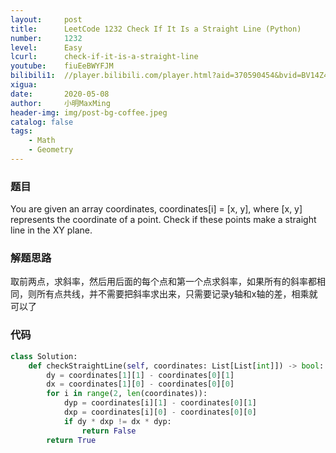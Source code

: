 ```yaml
---
layout:     post
title:      LeetCode 1232 Check If It Is a Straight Line (Python)
number:     1232
level:      Easy
lcurl:      check-if-it-is-a-straight-line
youtube:    fiuEeBWYFJM
bilibili1:  //player.bilibili.com/player.html?aid=370590454&bvid=BV14Z4y1s74c&cid=188570218&page=1
xigua:      
date:       2020-05-08
author:     小明MaxMing
header-img: img/post-bg-coffee.jpeg
catalog: false
tags:
    - Math
    - Geometry
---
```


### 题目

You are given an array coordinates, coordinates[i] = [x, y], where [x, y] represents the coordinate of a point. Check if these points make a straight line in the XY plane.

### 解题思路

取前两点，求斜率，然后用后面的每个点和第一个点求斜率，如果所有的斜率都相同，则所有点共线，并不需要把斜率求出来，只需要记录y轴和x轴的差，相乘就可以了

### 代码
```python
class Solution:
    def checkStraightLine(self, coordinates: List[List[int]]) -> bool:
        dy = coordinates[1][1] - coordinates[0][1]
        dx = coordinates[1][0] - coordinates[0][0]
        for i in range(2, len(coordinates)):
            dyp = coordinates[i][1] - coordinates[0][1]
            dxp = coordinates[i][0] - coordinates[0][0]
            if dy * dxp != dx * dyp:
                return False
        return True
```
